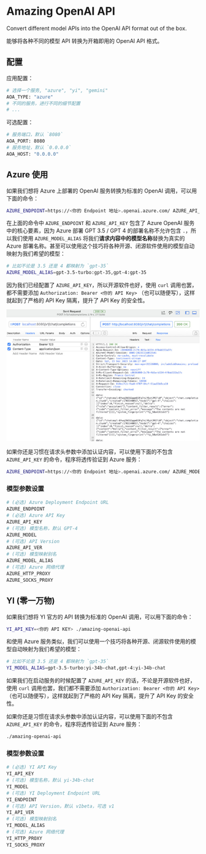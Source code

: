 # Amazing OpenAI API

Convert different model APIs into the OpenAI API format out of the box.

能够将各种不同的模型 API 转换为开箱即用的 OpenAI API 格式。

## 配置

应用配置：

```bash
# 选择一个服务, "azure", "yi", "gemini"
AOA_TYPE: "azure"
# 不同的服务，进行不同的细节配置
# ...
```

可选配置：

```bash
# 服务端口，默认 `8080`
AOA_PORT: 8080
# 服务地址，默认 `0.0.0.0`
AOA_HOST: "0.0.0.0"
```

## Azure 使用

如果我们想将 Azure 上部署的 OpenAI 服务转换为标准的 OpenAI 调用，可以用下面的命令：

```bash
AZURE_ENDPOINT=https://<你的 Endpoint 地址>.openai.azure.com/ AZURE_API_KEY=<你的 API KEY> AZURE_MODEL_ALIAS=gpt-3.5-turbo:gpt-35 ./amazing-openai-api 
```

在上面的命令中 `AZURE_ENDPOINT` 和 `AZURE_API_KEY` 包含了 Azure OpenAI 服务中的核心要素，因为 Azure 部署 GPT 3.5 / GPT 4 的部署名称不允许包含 `.`，所以我们使用 `AZURE_MODEL_ALIAS` 将我们**请求内容中的模型名称**替换为真实的 Azure 部署名称。甚至可以使用这个技巧将各种开源、闭源软件使用的模型自动映射为我们希望的模型：

```bash
# 比如不论是 3.5 还是 4 都映射为 `gpt-35`
AZURE_MODEL_ALIAS=gpt-3.5-turbo:gpt-35,gpt-4:gpt-35
```

因为我们已经配置了 `AZURE_API_KEY`，所以开源软件也好，使用 `curl` 调用也罢，都不需要添加 `Authorization: Bearer <你的 API Key>` （也可以随便写），这样就起到了严格的 API Key 隔离，提升了 API Key 的安全性。

![](.github/assets/invoke-easy.jpg)

如果你还是习惯在请求头参数中添加认证内容，可以使用下面的不包含 `AZURE_API_KEY` 的命令，程序将透传验证到 Azure 服务：

```bash
AZURE_ENDPOINT=https://<你的 Endpoint 地址>.openai.azure.com/ AZURE_MODEL_ALIAS=gpt-3.5-turbo:gpt-35 ./amazing-openai-api 
```

### 模型参数设置

```bash
# (必选) Azure Deployment Endpoint URL
AZURE_ENDPOINT
# (必选) Azure API Key
AZURE_API_KEY
# (可选) 模型名称，默认 GPT-4
AZURE_MODEL
# (可选) API Version
AZURE_API_VER
# (可选) 模型映射别名
AZURE_MODEL_ALIAS
# (可选) Azure 网络代理
AZURE_HTTP_PROXY
AZURE_SOCKS_PROXY
```

## YI (零一万物)

如果我们想将 YI 官方的 API 转换为标准的 OpenAI 调用，可以用下面的命令：

```bash
YI_API_KEY=<你的 API KEY> ./amazing-openai-api 
```

和使用 Azure 服务类似，我们可以使用一个技巧将各种开源、闭源软件使用的模型自动映射为我们希望的模型：

```bash
# 比如不论是 3.5 还是 4 都映射为 `gpt-35`
YI_MODEL_ALIAS=gpt-3.5-turbo:yi-34b-chat,gpt-4:yi-34b-chat
```

如果我们在启动服务的时候配置了 `AZURE_API_KEY` 的话，不论是开源软件也好，使用 `curl` 调用也罢，我们都不需要添加 `Authorization: Bearer <你的 API Key>` （也可以随便写），这样就起到了严格的 API Key 隔离，提升了 API Key 的安全性。

如果你还是习惯在请求头参数中添加认证内容，可以使用下面的不包含 `AZURE_API_KEY` 的命令，程序将透传验证到 Azure 服务：

```bash
./amazing-openai-api 
```

### 模型参数设置

```bash
# (必选) YI API Key
YI_API_KEY
# (可选) 模型名称，默认 yi-34b-chat
YI_MODEL
# (可选) YI Deployment Endpoint URL
YI_ENDPOINT
# (可选) API Version，默认 v1beta，可选 v1
YI_API_VER
# (可选) 模型映射别名
YI_MODEL_ALIAS
# (可选) Azure 网络代理
YI_HTTP_PROXY
YI_SOCKS_PROXY
```

